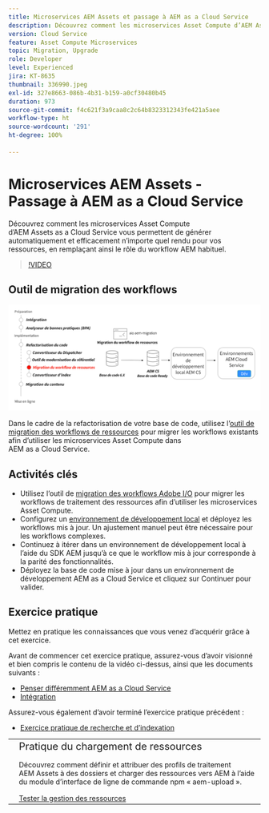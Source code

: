```yaml
---
title: Microservices AEM Assets et passage à AEM as a Cloud Service
description: Découvrez comment les microservices Asset Compute d’AEM Assets as a Cloud Service vous permettent de générer automatiquement et efficacement n’importe quel rendu pour vos ressources, en remplaçant ainsi le rôle du workflow AEM habituel.
version: Cloud Service
feature: Asset Compute Microservices
topic: Migration, Upgrade
role: Developer
level: Experienced
jira: KT-8635
thumbnail: 336990.jpeg
exl-id: 327e8663-086b-4b31-b159-a0cf30480b45
duration: 973
source-git-commit: f4c621f3a9caa8c2c64b8323312343fe421a5aee
workflow-type: ht
source-wordcount: '291'
ht-degree: 100%

---
```


# Microservices AEM Assets - Passage à AEM as a Cloud Service

Découvrez comment les microservices Asset Compute d’AEM Assets as a Cloud Service vous permettent de générer automatiquement et efficacement n’importe quel rendu pour vos ressources, en remplaçant ainsi le rôle du workflow AEM habituel.

>[!VIDEO](https://video.tv.adobe.com/v/336990?quality=12&learn=on)

## Outil de migration des workflows

![Outil de migration des workflows d’Assets.](./assets/asset-workflow-migration.png)

Dans le cadre de la refactorisation de votre base de code, utilisez l’[outil de migration des workflows de ressources](https://experienceleague.adobe.com/docs/experience-manager-cloud-service/moving/refactoring-tools/asset-workflow-migration-tool.html?lang=fr) pour migrer les workflows existants afin d’utiliser les microservices Asset Compute dans AEM as a Cloud Service.

## Activités clés

+ Utilisez l’outil de [migration des workflows Adobe I/O](https://github.com/adobe/aio-cli-plugin-aem-cloud-service-migration#command-aio-aem-migrationworkflow-migrator) pour migrer les workflows de traitement des ressources afin d’utiliser les microservices Asset Compute.
+ Configurez un [environnement de développement local](https://experienceleague.adobe.com/docs/experience-manager-learn/cloud-service/local-development-environment-set-up/overview.html?lang=fr) et déployez les workflows mis à jour. Un ajustement manuel peut être nécessaire pour les workflows complexes.
+ Continuez à itérer dans un environnement de développement local à l’aide du SDK AEM jusqu’à ce que le workflow mis à jour corresponde à la parité des fonctionnalités.
+ Déployez la base de code mise à jour dans un environnement de développement AEM as a Cloud Service et cliquez sur Continuer pour valider.

## Exercice pratique

Mettez en pratique les connaissances que vous venez d’acquérir grâce à cet exercice.

Avant de commencer cet exercice pratique, assurez-vous d’avoir visionné et bien compris le contenu de la vidéo ci-dessus, ainsi que les documents suivants :

+ [Penser différemment AEM as a Cloud Service](./introduction.md)
+ [Intégration](./onboarding.md)

Assurez-vous également d’avoir terminé l’exercice pratique précédent :

+ [Exercice pratique de recherche et d’indexation](./search-and-indexing.md#hands-on-exercise)

<table style="border-width:0">
    <tr>
        <td style="width:150px">
            <a  rel="noreferrer"
                target="_blank"
                href="https://github.com/adobe/aem-cloud-engineering-video-series-exercises/tree/session8-assets#cloud-acceleration-bootcamp---session-8-assets-and-microservices"><img alt="Exercice pratique : référentiel GitHub" src="./assets/github.png"/>
            </a>        
        </td>
        <td style="width:100%;margin-bottom:1rem;">
            <div style="font-size:1.25rem;font-weight:400;">Pratique du chargement de ressources</div>
            <p style="margin:1rem 0">
                Découvrez comment définir et attribuer des profils de traitement AEM Assets à des dossiers et charger des ressources vers AEM à l’aide du module d’interface de ligne de commande npm « aem-upload ».
            </p>
            <a  rel="noreferrer"
                target="_blank"
                href="https://github.com/adobe/aem-cloud-engineering-video-series-exercises/tree/session8-assets#cloud-acceleration-bootcamp---session-8-assets-and-microservices" class="spectrum-Button spectrum-Button--primary spectrum-Button--sizeM">
 <span class="spectrum-Button-label has-no-wrap has-text-weight-bold">Tester la gestion des ressources</span>
 </a>
        </td>
    </tr>
</table>
